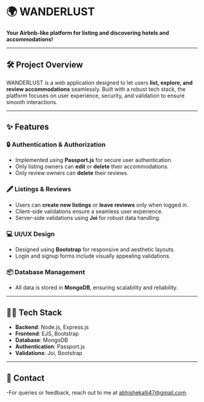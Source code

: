 # 🌍 WANDERLUST  
**Your Airbnb-like platform for listing and discovering hotels and accommodations!**

---

## 🛠️ Project Overview  
WANDERLUST is a web application designed to let users **list, explore, and review accommodations** seamlessly. Built with a robust tech stack, the platform focuses on user experience, security, and validation to ensure smooth interactions.  

---

## ✨ Features  
### 🔒 **Authentication & Authorization**  
- Implemented using **Passport.js** for secure user authentication.  
- Only listing owners can **edit** or **delete** their accommodations.  
- Only review owners can **delete** their reviews.  

### 🖋️ **Listings & Reviews**  
- Users can **create new listings** or **leave reviews** only when logged in.  
- Client-side validations ensure a seamless user experience.  
- Server-side validations using **Joi** for robust data handling.

### 💻 **UI/UX Design**  
- Designed using **Bootstrap** for responsive and aesthetic layouts.  
- Login and signup forms include visually appealing validations.

### 📦 **Database Management**  
- All data is stored in **MongoDB**, ensuring scalability and reliability.  

---

## 🧑‍💻 Tech Stack  
- **Backend**: Node.js, Express.js  
- **Frontend**: EJS, Bootstrap  
- **Database**: MongoDB  
- **Authentication**: Passport.js  
- **Validations**: Joi, Bootstrap

---

## 📧 Contact
-For queries or feedback, reach out to me at abhishekalli47@gmail.com.
